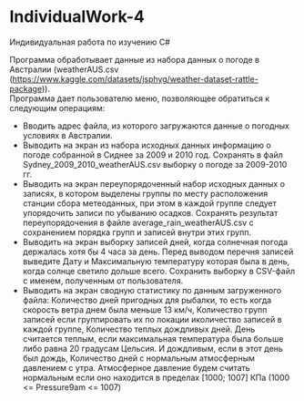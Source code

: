 # IndividualWork-4
Индивидуальная работа по изучению C#

Программа обработывает данные из набора данных о погоде в
Австралии (weatherAUS.csv (https://www.kaggle.com/datasets/jsphyg/weather-dataset-rattle-package)).   
Программа дает пользователю меню, позволяющее
обратиться к следующим операциям:
- Вводить адрес файла, из которого загружаются данные о погодных условиях в
Австралии.
- Выводить на экран из набора исходных данных информацию о погоде собранной
в Сиднее за 2009 и 2010 год. Сохранять в файл Sydney_2009_2010_weatherAUS.csv выборку о погоде за
2009-2010 гг.
- Выводить на экран переупорядоченный набор исходных данных о записях, в
котором выделены группы по месту расположения станции сбора метеоданных, при этом в каждой группе следует упорядочить записи по убыванию
осадков. Сохранять результат переупорядочения в файле
average_rain_weatherAUS.csv с сохранением порядка групп и записей
внутри этих групп.
- Выводить на экран выборку записей дней, когда солнечная погода держалась
хотя бы 4 часа за день. Перед выводом перечня записей выведите
Дату и Максимальную температуру которая была в день, когда
солнце светило дольше всего. Сохранить выборку в CSV-файл с именем, полученным от
пользователя.
- Выводить на экран сводную статистику по данным загруженного файла: Количество дней пригодных для рыбалки, то есть когда скорость ветра
днем была меньше 13 км/ч, Количество групп записей если группировать их по локации иколичество записей в каждой группе, Количество теплых дождливых дней. День считается теплым, если
максимальная температура была больше либо равна 20 градусам
Цельсия. И дождливым, если в этот день был дождь, Количество дней с нормальным атмосферным давлением с утра.
Атмосферное давление будем считать нормальным если оно находится в
пределах [1000; 1007] КПа (1000 <= Pressure9am <= 1007)
